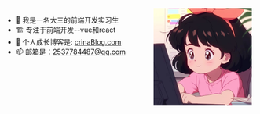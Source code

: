 
<img align="right" src="./image/07131504_00.jpg" height="200" width="200" />

- 🌱 我是一名大三的前端开发实习生
- 🏗 专注于前端开发--vue和react
- 💬 个人成长博客是: [crinaBlog.com](https://crina.jc-meet.cn/)
- 📫 邮箱是：2537784487@qq.com



